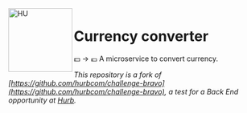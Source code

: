 <img src="https://avatars1.githubusercontent.com/u/7063040?v=4&s=200.jpg" alt="HU" width="127px" height="127px" align="left" />

# Currency converter

:dollar: -> :euro: A microservice to convert currency.

*This repository is a fork of [https://github.com/hurbcom/challenge-bravo](https://github.com/hurbcom/challenge-bravo), a test for a Back End opportunity at [Hurb](https://www.hurb.com/).*
